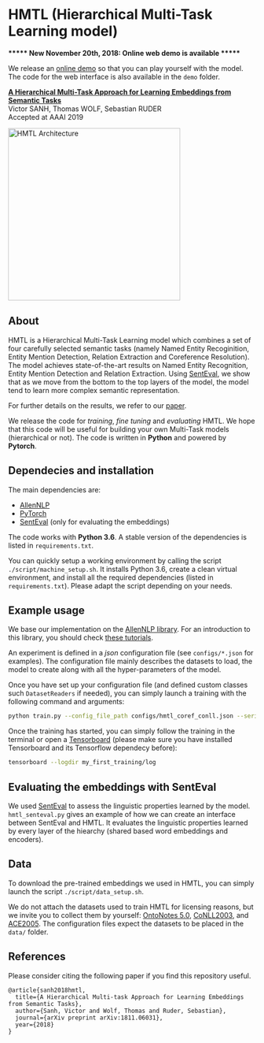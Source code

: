 # HMTL (Hierarchical Multi-Task Learning model) 

**\*\*\*\*\* New November 20th, 2018: Online web demo is available \*\*\*\*\***

We release an [online demo](https://huggingface.co/hmtl/) so that you can play yourself with the model. The code for the web interface is also available in the `demo` folder.


[__A Hierarchical Multi-Task Approach for Learning Embeddings from Semantic Tasks__](https://arxiv.org/abs/1811.06031)\
Victor SANH, Thomas WOLF, Sebastian RUDER\
Accepted at AAAI 2019

<img src="https://github.com/huggingface/hmtl/blob/master/HMTL_architecture.png" alt="HMTL Architecture" width="350"/>

## About

HMTL is a Hierarchical Multi-Task Learning model which combines a set of four carefully selected semantic tasks (namely Named Entity Recoginition, Entity Mention Detection, Relation Extraction and Coreference Resolution). The model achieves state-of-the-art results on Named Entity Recognition, Entity Mention Detection and Relation Extraction. Using [SentEval](https://github.com/facebookresearch/SentEval), we show that as we move from the bottom to the top layers of the model, the model tend to learn more complex semantic representation.

For further details on the results, we refer to our [paper](https://arxiv.org/abs/1811.06031).

We release the code for _training_, _fine tuning_ and _evaluating_ HMTL. We hope that this code will be useful for building your own Multi-Task models (hierarchical or not). The code is written in __Python__ and powered by __Pytorch__.

## Dependecies and installation

The main dependencies are:
- [AllenNLP](https://github.com/allenai/allennlp)
- [PyTorch](https://pytorch.org/)
- [SentEval](https://github.com/facebookresearch/SentEval) (only for evaluating the embeddings)

The code works with __Python 3.6__. A stable version of the dependencies is listed in `requirements.txt`.

You can quickly setup a working environment by calling the script `./script/machine_setup.sh`. It installs Python 3.6, create a clean virtual environment, and install all the required dependencies (listed in `requirements.txt`). Please adapt the script depending on your needs.

## Example usage

We base our implementation on the [AllenNLP library](https://github.com/allenai/allennlp). For an introduction to this library, you should check [these tutorials](https://allennlp.org/tutorials).

An experiment is defined in a _json_ configuration file (see `configs/*.json` for examples). The configuration file mainly describes the datasets to load, the model to create along with all the hyper-parameters of the model. 

Once you have set up your configuration file (and defined custom classes such `DatasetReaders` if needed), you can simply launch a training with the following command and arguments:

```bash
python train.py --config_file_path configs/hmtl_coref_conll.json --serialization_dir my_first_training
```

Once the training has started, you can simply follow the training in the terminal or open a [Tensorboard](https://www.tensorflow.org/guide/summaries_and_tensorboard) (please make sure you have installed Tensorboard and its Tensorflow dependecy before):

```bash
tensorboard --logdir my_first_training/log
```

## Evaluating the embeddings with SentEval

We used [SentEval](https://github.com/facebookresearch/SentEval) to assess the linguistic properties learned by the model. `hmtl_senteval.py` gives an example of how we can create an interface between SentEval and HMTL. It evaluates the linguistic properties learned by every layer of the hiearchy (shared based word embeddings and encoders).

## Data

To download the pre-trained embeddings we used in HMTL, you can simply launch the script `./script/data_setup.sh`.

We do not attach the datasets used to train HMTL for licensing reasons, but we invite you to collect them by yourself: [OntoNotes 5.0](https://catalog.ldc.upenn.edu/LDC2013T19), [CoNLL2003](https://www.clips.uantwerpen.be/conll2003/ner/), and [ACE2005](https://catalog.ldc.upenn.edu/LDC2006T06). The configuration files expect the datasets to be placed in the `data/` folder.

## References

Please consider citing the following paper if you find this repository useful.
```
@article{sanh2018hmtl,
  title={A Hierarchical Multi-task Approach for Learning Embeddings from Semantic Tasks},
  author={Sanh, Victor and Wolf, Thomas and Ruder, Sebastian},
  journal={arXiv preprint arXiv:1811.06031},
  year={2018}
}
```
